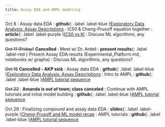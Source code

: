 ```yaml
---
title: Assay EDA and AMPL modeling
---
```


Oct 8
: Assay data EDA
: **github**{: .label .label-blue }[Exploratory Data Analysis: Assay Descriptions](https://github.com/UCSF-ATOM-trainees/NEK-assay-description-eda/tree/main)
: IC50 & Cheng-Prusoff equation together
: **article**{: .label .label-purple }[IC50 vs Ki](https://krhornberger.substack.com/p/tweetorial-ic50-vs-ki)
: Discuss ML algorithms, any questions?

~~Oct 11 (Friday)~~ 
**Cancelled**
: Meet w/ Dr. Ardell
: **present results**{: .label .label-red } Present Assay EDA results (Experimental_Platform.md, notebooks w/ graphs)
: Discuss ML algorithms, any questions?

~~Oct 15~~ 
**Cancelled - AKP sick** 
: Assay data EDA
: **github**{: .label .label-blue }[Exploratory Data Analysis: Assay Descriptions](https://github.com/UCSF-ATOM-trainees/NEK-assay-description-eda/tree/main)
: Intro to AMPL
: **github**{: .label .label-blue }[AMPL tutorial sequence](https://github.com/UCSF-ATOM-trainees/NEK-AMPL-tutorials-sequence/tree/main)

~~Oct 22~~
: **Amanda is out of town; class canceled**
: Continue with AMPL tutorials and initial model building
: **github**{: .label .label-blue }[AMPL tutorial sequence](https://github.com/UCSF-ATOM-trainees/NEK-AMPL-tutorials-sequence/tree/main)

Oct 29
: Finalizing compound and assay data EDA
: **slides**{: .label .label-purple }[Cheng-Prusoff and ML model recap](https://docs.google.com/presentation/d/1ft710b4wzRsxNJbS6pZ6uJOwUKC04A0lPszvqV_Zxac/edit?usp=sharing)
: AMPL tutorials
: **github**{: .label .label-blue }[AMPL tutorial sequence](https://github.com/UCSF-ATOM-trainees/NEK-AMPL-tutorials-sequence/tree/main)
